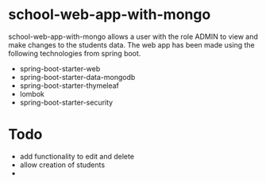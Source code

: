 # school-web-app-with-mongo
school-web-app-with-mongo allows a user with the role ADMIN to view and make changes to the students data. The web app has been
made using the following technologies from spring boot.
- spring-boot-starter-web
- spring-boot-starter-data-mongodb
- spring-boot-starter-thymeleaf
- lombok
- spring-boot-starter-security


# Todo
- add functionality to edit and delete
- allow creation of students
- 
